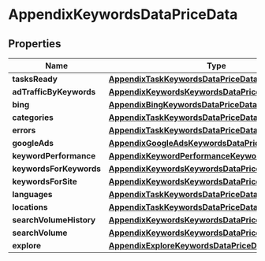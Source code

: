 

# AppendixKeywordsDataPriceData


## Properties

| Name | Type | Description | Notes |
|------------ | ------------- | ------------- | -------------|
|**tasksReady** | [**AppendixTaskKeywordsDataPriceDataInfo**](AppendixTaskKeywordsDataPriceDataInfo.md) |  |  [optional] |
|**adTrafficByKeywords** | [**AppendixKeywordsKeywordsDataPriceDataInfo**](AppendixKeywordsKeywordsDataPriceDataInfo.md) |  |  [optional] |
|**bing** | [**AppendixBingKeywordsDataPriceData**](AppendixBingKeywordsDataPriceData.md) |  |  [optional] |
|**categories** | [**AppendixTaskKeywordsDataPriceDataInfo**](AppendixTaskKeywordsDataPriceDataInfo.md) |  |  [optional] |
|**errors** | [**AppendixTaskKeywordsDataPriceDataInfo**](AppendixTaskKeywordsDataPriceDataInfo.md) |  |  [optional] |
|**googleAds** | [**AppendixGoogleAdsKeywordsDataPriceData**](AppendixGoogleAdsKeywordsDataPriceData.md) |  |  [optional] |
|**keywordPerformance** | [**AppendixKeywordPerformanceKeywordsDataPriceData**](AppendixKeywordPerformanceKeywordsDataPriceData.md) |  |  [optional] |
|**keywordsForKeywords** | [**AppendixKeywordsKeywordsDataPriceDataInfo**](AppendixKeywordsKeywordsDataPriceDataInfo.md) |  |  [optional] |
|**keywordsForSite** | [**AppendixKeywordsKeywordsDataPriceDataInfo**](AppendixKeywordsKeywordsDataPriceDataInfo.md) |  |  [optional] |
|**languages** | [**AppendixTaskKeywordsDataPriceDataInfo**](AppendixTaskKeywordsDataPriceDataInfo.md) |  |  [optional] |
|**locations** | [**AppendixTaskKeywordsDataPriceDataInfo**](AppendixTaskKeywordsDataPriceDataInfo.md) |  |  [optional] |
|**searchVolumeHistory** | [**AppendixKeywordsKeywordsDataPriceDataInfo**](AppendixKeywordsKeywordsDataPriceDataInfo.md) |  |  [optional] |
|**searchVolume** | [**AppendixKeywordsKeywordsDataPriceDataInfo**](AppendixKeywordsKeywordsDataPriceDataInfo.md) |  |  [optional] |
|**explore** | [**AppendixExploreKeywordsDataPriceData**](AppendixExploreKeywordsDataPriceData.md) |  |  [optional] |



